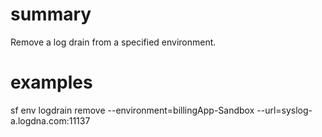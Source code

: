 # summary
  
Remove a log drain from a specified environment.

# examples

  sf env logdrain remove --environment=billingApp-Sandbox --url=syslog-a.logdna.com:11137
